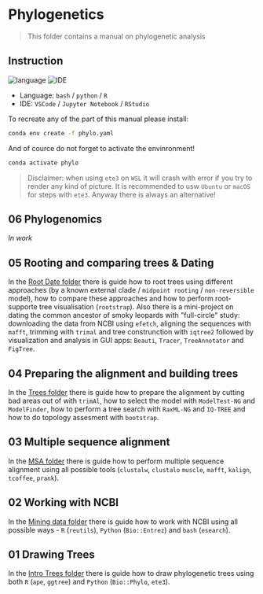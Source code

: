 # Phylogenetics
>This folder contains a manual on phylogenetic analysis 

## Instruction
![language](https://img.shields.io/badge/Language-bash/Python/R-steelblue)
![IDE](https://img.shields.io/badge/IDE-VSCode/JupyterNotebook/RStudio-steelblue)
- Language: `bash` / `python` / `R`
- IDE: `VSCode` / `Jupyter Notebook` / `RStudio`

To recreate any of the part of this manual please install:

```bash
conda env create -f phylo.yaml
```

And of cource do not forget to activate the envinronment!

```bash
conda activate phylo
```

>Disclaimer: when using `ete3` on `WSL` it will crash with error if you try to render any kind of picture. It is recommended to usw `Ubuntu` or `macOS` for steps with `ete3`. Anyway there is always an alternative!

## 06 Phylogenomics

_In work_

## 05 Rooting and comparing trees & Dating

In the [Root Date folder](04_05_Root_Date) there is guide how to root trees using different approaches (by a known external clade / `midpoint rooting` / `non-reversible` model), how to compare these approaches and how to perform root-supporte tree visualisation (`rootstrap`). Also there is a mini-project on dating the common ancestor of smoky leopards with "full-circle" study: downloading the data from NCBI using `efetch`, aligning the sequences with `mafft`, trimming with `trimal` and tree construnction with `iqtree2` followed by visualization and analysis in GUI apps: `Beauti`, `Tracer`, `TreeAnnotator` and `FigTree`.

## 04 Preparing the alignment and building trees

In the [Trees folder](04_04_Trees) there is guide how to prepare the alignment by cutting bad areas out of with `trimAl`, how to select the model with `ModelTest-NG` and `ModelFinder`, how to perform a tree search with `RaxML-NG` and `IQ-TREE` and how to do topology assesment with `bootstrap`.

## 03 Multiple sequence alignment

In the [MSA folder](04_03_MSA) there is guide how to perform multiple sequence alignment using all possible tools (`clustalw`, `clustalo` `muscle`, `mafft`, `kalign`, `tcoffee`, `prank`).

## 02 Working with NCBI

In the [Mining data folder](04_02_Mining_Data) there is guide how to work with NCBI using all possible ways - `R` (`reutils`), `Python` (`Bio::Entrez`) and `bash` (`esearch`).

## 01 Drawing Trees

In the [Intro Trees folder](04_01_Intro_Trees) there is guide how to draw phylogenetic trees using both `R` (`ape`, `ggtree`) and `Python` (`Bio::Phylo`, `ete3`).
